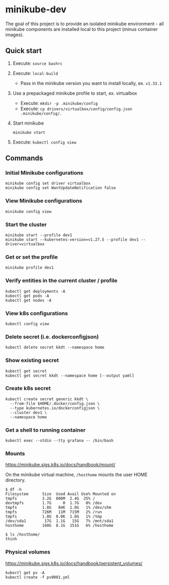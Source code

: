 # minikube-dev

The goal of this project is to provide an isolated minikube environment - all minikube components 
are installed local to this project (minus container images). 

## Quick start

1. Execute: `source bashrc`

2. Execute: `local-build`

    - Pass in the minikube version you want to install locally, ex. `v1.33.1`

3. Use a prepackaged minikube profile to start, ex. virtualbox

    - Execute: `mkdir -p .minikube/config`
    - Execute: `cp drivers/virtualbox/config/config.json .minikube/config/.`

4. Start minikube
    ````
    minikube start
    ````

5. Execute: `kubectl config view`

## Commands

### Initial Minikube configurations

```
minikube config set driver virtualbox
minikube config set WantUpdateNotification false
```

### View Minikube configurations

```
minikube config view
```

### Start the cluster

```
minikube start --profile dev1
minikube start --kubernetes-version=v1.27.5 --profile dev1 --driver=virtualbox 
```

### Get or set the profile

```
minikube profile dev1
```

### Verify entities in the current cluster / profile

```
kubectl get deployments -A
kubectl get pods -A
kubectl get nodes -A
```

### View k8s configurations

```
kubectl config view
```

### Delete secret (i.e. dockerconfigjson)

```
kubectl delete secret kkdt --namespace home
```

### Show existing secret

```
kubectl get secret
kubectl get secret kkdt --namespace home [--output yaml]
```

### Create k8s secret

```
kubectl create secret generic kkdt \
  --from-file $HOME/.docker/config.json \
  --type kubernetes.io/dockerconfigjson \
  --cluster dev1 \
  --namespace home
```

### Get a shell to running container

```
kubectl exec --stdin --tty grafana -- /bin/bash
```

### Mounts

https://minikube.sigs.k8s.io/docs/handbook/mount/

On the minikube virtual machine, `/hosthome` mounts the user HOME directory.

```
$ df -h
Filesystem      Size  Used Avail Use% Mounted on
tmpfs           3.2G  806M  2.4G  25% /
devtmpfs        1.7G     0  1.7G   0% /dev
tmpfs           1.8G   84K  1.8G   1% /dev/shm
tmpfs           726M   11M  715M   2% /run
tmpfs           1.8G  8.0K  1.8G   1% /tmp
/dev/sda1        17G  1.1G   15G   7% /mnt/sda1
hosthome        160G  8.1G  151G   6% /hosthome

$ ls /hosthome/
thinh
```

### Physical volumes

https://minikube.sigs.k8s.io/docs/handbook/persistent_volumes/

```
kubectl get pv -A
kubectl create -f pv0001.yml
```


[//]: Links

[hello-minikube]: https://kubernetes.io/docs/tutorials/hello-minikube/
[k8s-pull-image-private-registry]: https://kubernetes.io/docs/tasks/configure-pod-container/pull-image-private-registry/
[minikube-release]: https://github.com/kubernetes/minikube/releases/tag/v1.33.1
[minikube-kicbase]: https://github.com/kubernetes/minikube/pkgs/container/minikube%2Fkicbase